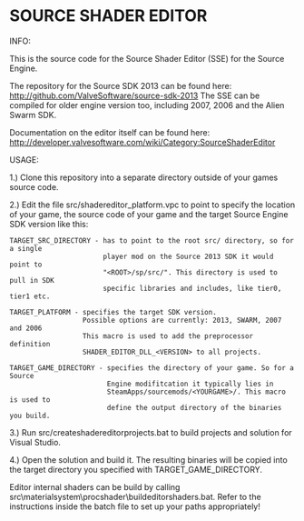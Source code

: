 SOURCE SHADER EDITOR
====================

INFO:

This is the source code for the Source Shader Editor (SSE) for the Source Engine. 

The repository for the Source SDK 2013 can be found here:
http://github.com/ValveSoftware/source-sdk-2013
The SSE can be compiled for older engine version too, including 2007, 2006 and the
Alien Swarm SDK.

Documentation on the editor itself can be found here:
http://developer.valvesoftware.com/wiki/Category:SourceShaderEditor

USAGE:

1.) Clone this repository into a separate directory outside of your games source code.

2.) Edit the file src/shadereditor_platform.vpc to point to specify the location of
    your game, the source code of your game and the target Source Engine SDK version
    like this:

    TARGET_SRC_DIRECTORY - has to point to the root src/ directory, so for a single
                           player mod on the Source 2013 SDK it would point to
                           "<ROOT>/sp/src/". This directory is used to pull in SDK
                           specific libraries and includes, like tier0, tier1 etc.

    TARGET_PLATFORM - specifies the target SDK version.
                      Possible options are currently: 2013, SWARM, 2007 and 2006
                      This macro is used to add the preprocessor definition
                      SHADER_EDITOR_DLL_<VERSION> to all projects.

    TARGET_GAME_DIRECTORY - specifies the directory of your game. So for a Source
                            Engine modifitcation it typically lies in
                            SteamApps/sourcemods/<YOURGAME>/. This macro is used to
                            define the output directory of the binaries you build.

3.) Run src/createshadereditorprojects.bat to build projects and solution for
    Visual Studio.

4.) Open the solution and build it. The resulting binaries will be copied into the
    target directory you specified with TARGET_GAME_DIRECTORY.

Editor internal shaders can be build by calling
src\materialsystem\procshader\buildeditorshaders.bat. Refer to the instructions inside
the batch file to set up your paths appropriately!
